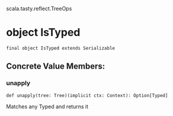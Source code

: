 scala.tasty.reflect.TreeOps
# object IsTyped

<pre><code class="language-scala" >final object IsTyped extends Serializable</pre></code>
## Concrete Value Members:
### unapply
<pre><code class="language-scala" >def unapply(tree: Tree)(implicit ctx: Context): Option[Typed]</pre></code>
Matches any Typed and returns it

